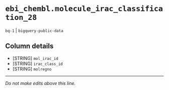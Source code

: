 # `ebi_chembl.molecule_irac_classification_28`
`bq-1` | `bigquery-public-data`

## Column details
* [STRING]    `mol_irac_id`
* [STRING]    `irac_class_id`
* [STRING]    `molregno`

-------------------------------------------------------------------------------
*Do not make edits above this line.*

